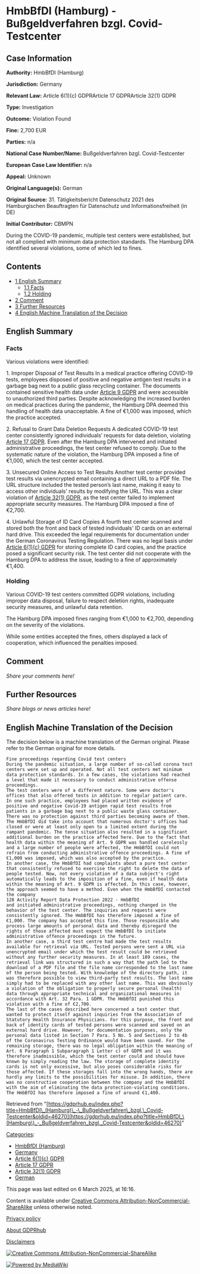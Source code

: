 # HmbBfDI (Hamburg) - Bußgeldverfahren bzgl. Covid-Testcenter

## Case Information

**Authority:** HmbBfDI (Hamburg)

**Jurisdiction:** Germany

**Relevant Law:** Article 6(1)(c) GDPRArticle 17 GDPRArticle 32(1) GDPR

**Type:** Investigation

**Outcome:** Violation Found

**Fine:** 2,700 EUR

**Parties:** n/a

**National Case Number/Name:** Bußgeldverfahren bzgl. Covid-Testcenter

**European Case Law Identifier:** n/a

**Appeal:** Unknown

**Original Language(s):** German

**Original Source:** 31. Tätigkeitsbericht Datenschutz 2021 des Hamburgischen Beauftragten für Datenschutz und Informationsfreiheit (in DE)

**Initial Contributor:** CBMPN

During the COVID-19 pandemic, multiple test centers were established, but not all complied with minimum data protection standards. The Hamburg DPA identified several violations, some of which led to fines.

## Contents

*   [1 English Summary](#English_Summary)
    *   [1.1 Facts](#Facts)
    *   [1.2 Holding](#Holding)
*   [2 Comment](#Comment)
*   [3 Further Resources](#Further_Resources)
*   [4 English Machine Translation of the Decision](#English_Machine_Translation_of_the_Decision)

## English Summary

### Facts

Various violations were identified:

1\. Improper Disposal of Test Results In a medical practice offering COVID-19 tests, employees disposed of positive and negative antigen test results in a garbage bag next to a public glass recycling container. The documents contained sensitive health data under [Article 9 GDPR](/index.php?title=Article_9_GDPR "Article 9 GDPR") and were accessible to unauthorized third parties. Despite acknowledging the increased burden on medical practices during the pandemic, the Hamburg DPA deemed this handling of health data unacceptable. A fine of €1,000 was imposed, which the practice accepted.

  
2\. Refusal to Grant Data Deletion Requests A dedicated COVID-19 test center consistently ignored individuals’ requests for data deletion, violating [Article 17 GDPR](/index.php?title=Article_17_GDPR "Article 17 GDPR"). Even after the Hamburg DPA intervened and initiated administrative proceedings, the test center refused to comply. Due to the systematic nature of the violation, the Hamburg DPA imposed a fine of €1,000, which the test center accepted.

  
3\. Unsecured Online Access to Test Results Another test center provided test results via unencrypted email containing a direct URL to a PDF file. The URL structure included the tested person’s last name, making it easy to access other individuals' results by modifying the URL. This was a clear violation of [Article 32(1) GDPR](/index.php?title=Article_32_GDPR#1 "Article 32 GDPR"), as the test center failed to implement appropriate security measures. The Hamburg DPA imposed a fine of €2,700.

  
4\. Unlawful Storage of ID Card Copies A fourth test center scanned and stored both the front and back of tested individuals' ID cards on an external hard drive. This exceeded the legal requirements for documentation under the German Coronavirus Testing Regulation. There was no legal basis under [Article 6(1)(c) GDPR](/index.php?title=Article_6_GDPR#1c "Article 6 GDPR") for storing complete ID card copies, and the practice posed a significant security risk. The test center did not cooperate with the Hamburg DPA to address the issue, leading to a fine of approximately €1,400.

### Holding

Various COVID-19 test centers committed GDPR violations, including improper data disposal, failure to respect deletion rights, inadequate security measures, and unlawful data retention.

The Hamburg DPA imposed fines ranging from €1,000 to €2,700, depending on the severity of the violations.

While some entities accepted the fines, others displayed a lack of cooperation, which influenced the penalties imposed.

## Comment

_Share your comments here!_

## Further Resources

_Share blogs or news articles here!_

## English Machine Translation of the Decision

The decision below is a machine translation of the German original. Please refer to the German original for more details.

```
Fine proceedings regarding Covid test centers
During the pandemic situation, a large number of so-called corona test centers were set up and operated. Not all test centers met minimum data protection standards. In a few cases, the violations had reached a level that made it necessary to conduct administrative offense proceedings.
The test centers were of a different nature. Some were doctor's offices that also offered tests in addition to regular patient care. In one such practice, employees had placed written evidence of positive and negative Covid-19 antigen rapid test results from patients in a garbage bag next to a public waste glass container. There was no protection against third parties becoming aware of them. The HmbBfDI did take into account that numerous doctor's offices had closed or were at least only open to a limited extent during the rampant pandemic. The tense situation also resulted in a significant additional burden on the practice affected here. Due to the fact that health data within the meaning of Art. 9 GDPR was handled carelessly and a large number of people were affected, the HmbBfDI could not refrain from conducting administrative offence proceedings. A fine of €1,000 was imposed, which was also accepted by the practice.
In another case, the HmbBfDI had complaints about a pure test center that consistently refused to exercise the right to delete the data of people tested. Now, not every violation of a data subject's right automatically leads to the imposition of a fine, even if health data within the meaning of Art. 9 GDPR is affected. In this case, however, the approach seemed to have a method. Even when the HmbBfDI contacted the company
128 Activity Report Data Protection 2022 - HmbBfDI
and initiated administrative proceedings, nothing changed in the behavior of the test center. The inquiries and requests were consistently ignored. The HmbBfDI has therefore imposed a fine of €1,000. The company has accepted this fine. Those responsible who process large amounts of personal data and thereby disregard the rights of those affected must expect the HmbBfDI to initiate administrative offence proceedings in the future.
In another case, a third test centre had made the test results available for retrieval via URL. Tested persons were sent a URL via unencrypted email under which the test result could be retrieved without any further security measures. In at least 189 cases, the retrieval link was structured in such a way that the path led to the download of a PDF file and the file name corresponded to the last name of the person being tested. With knowledge of the directory path, it was therefore possible to view third-party test results. The last name simply had to be replaced with any other last name. This was obviously a violation of the obligation to properly secure personal (health) data through appropriate technical and organizational measures in accordance with Art. 32 Para. 1 GDPR. The HmbBfDI punished this violation with a fine of €2,700.
The last of the cases described here concerned a test center that wanted to protect itself against inquiries from the Association of Statutory Health Insurance Physicians. For this purpose, the front and back of identity cards of tested persons were scanned and saved on an external hard drive. However, for documentation purposes, only the personal data listed in Section 7 Para. 5 No. 5 and Sections 2 to 4b of the Coronavirus Testing Ordinance would have been saved. For the remaining storage, there was no legal obligation within the meaning of Art. 6 Paragraph 1 Subparagraph 1 Letter c) of GDPR and it was therefore inadmissible, which the test center could and should have known by simply reading the law. The storage of complete identity cards is not only excessive, but also poses considerable risks for those affected. If these storages fall into the wrong hands, there are hardly any limits to the possibilities for misuse. In addition, there was no constructive cooperation between the company and the HmbBfDI with the aim of eliminating the data protection-violating conditions. The HmbBfDI has therefore imposed a fine of around €1,400.

```

Retrieved from "[https://gdprhub.eu/index.php?title=HmbBfDI\_(Hamburg)\_-\_Bußgeldverfahren\_bzgl.\_Covid-Testcenter&oldid=46270](https://gdprhub.eu/index.php?title=HmbBfDI_\(Hamburg\)_-_Bußgeldverfahren_bzgl._Covid-Testcenter&oldid=46270)"

[Categories](/index.php?title=Special:Categories "Special:Categories"):

*   [HmbBfDI (Hamburg)](/index.php?title=Category:HmbBfDI_\(Hamburg\) "Category:HmbBfDI (Hamburg)")
*   [Germany](/index.php?title=Category:Germany "Category:Germany")
*   [Article 6(1)(c) GDPR](/index.php?title=Category:Article_6\(1\)\(c\)_GDPR "Category:Article 6(1)(c) GDPR")
*   [Article 17 GDPR](/index.php?title=Category:Article_17_GDPR "Category:Article 17 GDPR")
*   [Article 32(1) GDPR](/index.php?title=Category:Article_32\(1\)_GDPR "Category:Article 32(1) GDPR")
*   [German](/index.php?title=Category:German "Category:German")

This page was last edited on 6 March 2025, at 16:16.

Content is available under [Creative Commons Attribution-NonCommercial-ShareAlike](https://creativecommons.org/licenses/by-nc-sa/4.0/) unless otherwise noted.

[Privacy policy](/index.php?title=GDPRhub:Privacy_policy)

[About GDPRhub](/index.php?title=GDPRhub:About)

[Disclaimers](/index.php?title=GDPRhub:General_disclaimer)

[![Creative Commons Attribution-NonCommercial-ShareAlike](/resources/assets/licenses/cc-by-nc-sa.png)](https://creativecommons.org/licenses/by-nc-sa/4.0/)

[![Powered by MediaWiki](/resources/assets/poweredby_mediawiki_88x31.png)](https://www.mediawiki.org/)